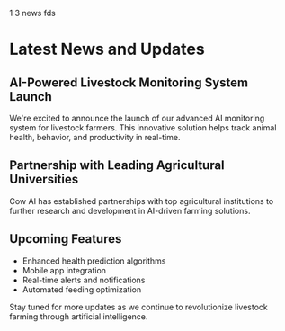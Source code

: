 1
3
news
fds


# Latest News and Updates

## AI-Powered Livestock Monitoring System Launch
We're excited to announce the launch of our advanced AI monitoring system for livestock farmers. This innovative solution helps track animal health, behavior, and productivity in real-time.

## Partnership with Leading Agricultural Universities
Cow AI has established partnerships with top agricultural institutions to further research and development in AI-driven farming solutions.

## Upcoming Features
- Enhanced health prediction algorithms
- Mobile app integration
- Real-time alerts and notifications
- Automated feeding optimization

Stay tuned for more updates as we continue to revolutionize livestock farming through artificial intelligence.

